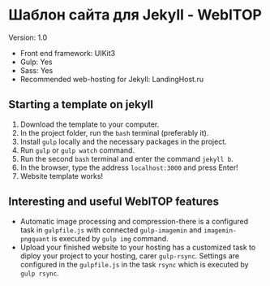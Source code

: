 # Шаблон сайта для Jekyll - WeblTOP

Version: 1.0

- Front end framework: UIKit3
- Gulp: Yes
- Sass: Yes
- Recommended web-hosting for Jekyll: LandingHost.ru

## Starting a template on jekyll

1. Download the template to your computer.
2. In the project folder, run the `bash` terminal (preferably it).
3. Install `gulp` locally and the necessary packages in the project.
4. Run `gulp` or `gulp watch` command.
5. Run the second `bash` terminal and enter the command `jekyll b`.
6. In the browser, type the address `localhost:3000` and press Enter!
7. Website template works!

## Interesting and useful WeblTOP features

* Automatic image processing and compression-there is a configured task in `gulpfile.js` with connected `gulp-imagemin` and `imagemin-pngquant` is executed by `gulp img` command.
* Upload your finished website to your hosting has a customized task to diploy your project to your hosting, carer `gulp-rsync`. Settings are configured in the `gulpfile.js` in the task `rsync` which is executed by `gulp rsync`.